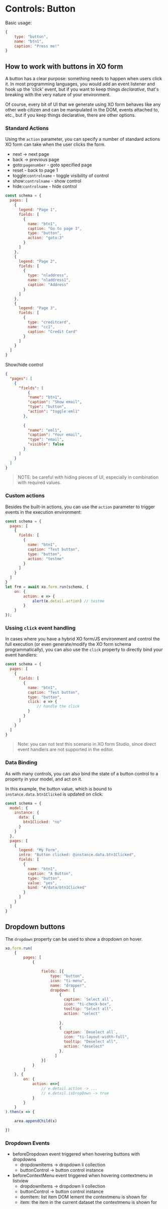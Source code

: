# Controls: Button

Basic usage:

```js
{
    type: "button",
    name: "btn1",
    caption: "Press me!"
}
```

## How to work with buttons in XO form

A button has a clear purpose: something needs to happen when users click it.
In most programming languages, you would add an event listener and hook up the 'click' event, but if you want to keep things *declarative*, that's breaking with the very nature of your environment.

Of course, every bit of UI that we generate using XO form behaves like any other web citizen and can be manipulated in the DOM, events attached to, etc., but if you keep things declarative, there are other options.

### Standard Actions

Using the ```action``` parameter, you can specify a number of standard actions XO form can take when the user clicks the form.

- next -> next page
- back -> previous page
- goto:```pagenumber``` - goto specified page
- reset - back to page 1
- toggle:```controlname``` - toggle visibility of control
- show:```controlname``` - show control
- hide:```controlname``` - hide control

```js
const schema = {
  pages: [
    {
      legend: "Page 1",
      fields: [
        {
          name: "btn1",
          caption: "Go to page 3",
          type: "button",
          action: "goto:3"
        }
      ]
    },
    {
      legend: "Page 2",
      fields: [
        {
          type: "nladdress",
          name: "nladdress1",
          caption: "Address"
        }
      ]
    },
    {
      legend: "Page 3",
      fields: [
        {
          type: "creditcard",
          name: "cc1",
          caption: "Credit Card"
        }
      ]
    }
  ]
}
```

Show/hide control

```json
{
  "pages": [
    {
      "fields": [
          {
          "name": "btn1",
          "caption": "Show email",
          "type": "button",
          "action": "toggle:eml1"
        },
        
        {
          "name": "eml1",
          "caption": "Your email",
          "type": "email",
          "visible": false
        }
      ]
    }
  ]
}
```

> NOTE: be careful with hiding pieces of UI, especially in combination with required values.

### Custom actions

Besides the built-in actions, you can use the ```action``` parameter to trigger events in the execution environment:

```js
const schema = {
  pages: [
    {
      fields: [
        {
          name: "btn1",
          caption: "Test button",
          type: "button",
          action: "testme"
        }
      ]
    }
  ]
}
let frm = await xo.form.run(schema, {
    on: {
        action: e => {
            alert(e.detail.action) // testme
        }
    }
});
```

### Ussing ```click``` event handling

In cases where you have a hybrid XO form/JS environment and control the full execution (or even generate/modify the XO form schema programmatically), you can also use the ```click``` property to directly bind your event handlers:

```js
const schema = {
  pages: [
    {
      fields: [
        {
          name: "btn1",
          caption: "Test button",
          type: "button",
          click: e => {
              // handle the click
          }
        }
      ]
    }
  ]
}
```

> Note: you can not test this scenario in XO form Studio, since direct event handlers are not supported in the editor.

### Data Binding

As with many controls, you can also bind the state of a button control to a property in your model, and act on it.

In this example, the button value, which is bound to ```instance.data.btn1Clicked``` is updated on click:


```js
const schema = {
  model: {
    instance: {
      data: {
        btn1Clicked: "no"
      }
    }
  },
  pages: [
    {
      legend: "My Form",
      intro: "Button clicked: @instance.data.btn1Clicked",
      fields: [
        {
          name: "btn1",
          caption: "A Button",
          type: "button",
          value: "yes",
          bind: "#/data/btn1Clicked"
        }
      ]
    }
  ]
}
```

## Dropdown buttons

The ```dropdown``` property can be used to show a dropdown on hover.

```js
xo.form.run(
    {
        pages: [
            {

                fields: [{
                    type: "button",
                    icon: "ti-menu",
                    name: "dropper",
                    dropdown: [
                        {
                          caption: `Select all`,
                          icon: "ti-check-box",
                          tooltip: "Select all",
                          action: "select"
                          
                        },
                        {
                          caption: `Deselect all`,
                          icon: "ti-layout-width-full",
                          tooltip: "Deselect all",
                          action: "deselect"
                        },
                      ]
                }]
            }
        ]
    }, {
        on: {
            action: e=>{
                // e.detail.action -> ...
                // e.detail.isDropDown -> true
            }
        }
    }
).then(x => {

    area.appendChild(x)

})
```

### Dropdown Events

- beforeDropdown event triggered when hovering buttons with dropdowns 
  - dropdownItems -> dropdown li collection
  - buttonControl -> button control instance
- beforeContextMenu event triggered when hovering contextmenu in listview
  - dropdownItems -> dropdown li collection
  - buttonControl -> button control instance
  - domItem: list item DOM lement the contextmenu is shown for
  - item: the item in the current dataset the contextmenu is shown for